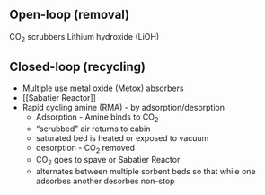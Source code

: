 ## Open-loop (removal)
CO<sub>2</sub> scrubbers
Lithium hydroxide (LiOH)

## Closed-loop (recycling)
- Multiple use metal oxide (Metox) absorbers
- [[Sabatier Reactor]]
- Rapid cycling amine (RMA) - by adsorption/desorption
    - Adsorption - Amine binds to CO<sub>2</sub>
    - “scrubbed” air returns to cabin
    - saturated bed is heated or exposed to vacuum
    - desorption - CO<sub>2</sub> removed
    - CO<sub>2</sub> goes to spave or Sabatier Reactor
    - alternates between multiple sorbent beds so that while one adsorbes another desorbes non-stop
